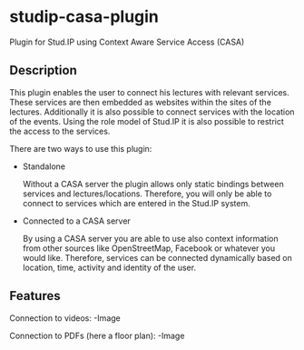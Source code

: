 studip-casa-plugin
==================

Plugin for Stud.IP using Context Aware Service Access (CASA) 

Description
-----------

This plugin enables the user to connect his lectures with relevant services. These services 
are then embedded as websites within the sites of the lectures. Additionally it is also 
possible to connect services with the location of the events. Using the role model of Stud.IP 
it is also possible to restrict the access to the services. 

There are two ways to use this plugin: 

*   Standalone

    Without a CASA server the plugin allows only static bindings between services and lectures/locations. 
Therefore, you will only be able to connect to services which are entered in the Stud.IP system.

*   Connected to a CASA server

    By using a CASA server you are able to use also context information from other sources like OpenStreetMap, 
Facebook or whatever you would like. Therefore, services can be connected dynamically based on location, time, 
activity and identity of the user. 

Features
--------

Connection to videos: 
-Image

Connection to PDFs (here a floor plan):
-Image



